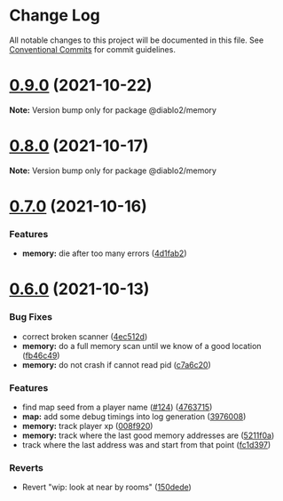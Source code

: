 # Change Log

All notable changes to this project will be documented in this file.
See [Conventional Commits](https://conventionalcommits.org) for commit guidelines.

# [0.9.0](https://github.com/blacha/diablo2/compare/v0.8.0...v0.9.0) (2021-10-22)

**Note:** Version bump only for package @diablo2/memory





# [0.8.0](https://github.com/blacha/diablo2/compare/v0.7.0...v0.8.0) (2021-10-17)

**Note:** Version bump only for package @diablo2/memory





# [0.7.0](https://github.com/blacha/diablo2/compare/v0.6.0...v0.7.0) (2021-10-16)


### Features

* **memory:** die after too many errors ([4d1fab2](https://github.com/blacha/diablo2/commit/4d1fab223e21f08a5f636ad3ceb0911570d3bb7a))





# [0.6.0](https://github.com/blacha/diablo2/compare/v0.5.0...v0.6.0) (2021-10-13)


### Bug Fixes

* correct broken scanner ([4ec512d](https://github.com/blacha/diablo2/commit/4ec512d094c609f91c01eca3b56d6800b4cb3ee1))
* **memory:** do a full memory scan until we know of a good location ([fb46c49](https://github.com/blacha/diablo2/commit/fb46c4972b5570caf255e4110e86b1deae6f36a9))
* **memory:** do not crash if cannot read pid ([c7a6c20](https://github.com/blacha/diablo2/commit/c7a6c205e6a23a89542ecda5b65fc3a7331fbbf4))


### Features

* find map seed from a player name ([#124](https://github.com/blacha/diablo2/issues/124)) ([4763715](https://github.com/blacha/diablo2/commit/476371515e874024bbab730d65dd5319157c07b6))
* **map:** add some debug timings into log generation ([3976008](https://github.com/blacha/diablo2/commit/397600879555799ebd0fd1fe277f29db57371c76))
* **memory:** track player xp ([008f920](https://github.com/blacha/diablo2/commit/008f9207472bf7588c9ffc25aef5e284a8534cbc))
* **memory:** track where the last good memory addresses are ([5211f0a](https://github.com/blacha/diablo2/commit/5211f0a90c6914963d48f6d9d3dc182e6beebe1e))
* track where the last address was and start from that point ([fc1d397](https://github.com/blacha/diablo2/commit/fc1d39772c957410c1600448127a418ec06a5aa3))


### Reverts

* Revert "wip: look at near by rooms" ([150dede](https://github.com/blacha/diablo2/commit/150dede7966318f4c2ae7ea65e120236ad149c8a))
